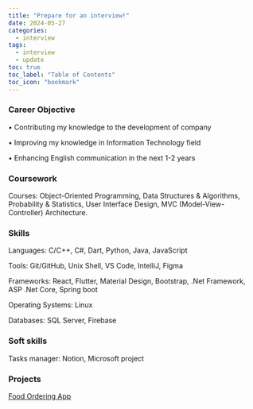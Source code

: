 ```yaml
---
title: "Prepare for an interview!"
date: 2024-05-27
categories:
  - interview
tags:
  - interview
  - update
toc: true
toc_label: "Table of Contents"
toc_icon: "bookmark"
---
```


### Career Objective
• Contributing my knowledge to the development of company

• Improving my knowledge in Information Technology field

• Enhancing English communication in the next 1-2 years


### Coursework
Courses: Object-Oriented Programming, Data Structures & Algorithms, Probability & Statistics, User Interface Design, MVC (Model-View-Controller) Architecture.

### Skills
Languages: C/C++, C#, Dart, Python, Java, JavaScript

Tools: Git/GitHub, Unix Shell, VS Code, IntelliJ, Figma

Frameworks: React, Flutter, Material Design, Bootstrap,  .Net Framework, ASP .Net Core, Spring boot 

Operating Systems: Linux 

Databases: SQL Server, Firebase

### Soft skills
Tasks manager: Notion, Microsoft project

### Projects
[Food Ordering App](https://github.com/YangTris/Java-Food-Ordering-App) 
